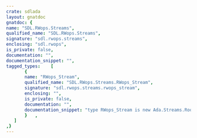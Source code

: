 ```yaml
---
crate: sdlada
layout: gnatdoc
gnatdoc: {
name: "SDL.RWops.Streams",
qualified_name: "SDL.RWops.Streams",
signature: "sdl.rwops.streams",
enclosing: "sdl.rwops",
is_private: false,
documentation: "",
documentation_snippet: "",
tagged_types:    [
       {
       name: "RWops_Stream",
       qualified_name: "SDL.RWops.Streams.RWops_Stream",
       signature: "sdl.rwops.streams.rwops_stream",
       enclosing: "",
       is_private: false,
       documentation: "",
       documentation_snippet: "type RWops_Stream is new Ada.Streams.Root_Stream_Type with private;",
       }   ,
   ]
,}
---
```

